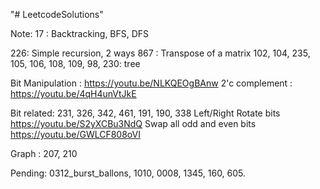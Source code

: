 "# LeetcodeSolutions" 

Note:
17 : Backtracking, BFS, DFS

226: Simple recursion, 2 ways
867 : Transpose of a matrix
102, 104, 235, 105, 106, 108, 109, 98, 230: tree

Bit Manipulation : https://youtu.be/NLKQEOgBAnw
2'c complement : https://youtu.be/4qH4unVtJkE

Bit related: 231, 326, 342, 461, 191, 190, 338
Left/Right Rotate bits
https://youtu.be/S2yXCBu3NdQ
Swap all odd and even bits
https://youtu.be/GWLCF808oVI

Graph : 207, 210

Pending: 0312_burst_ballons, 1010, 0008, 1345, 160, 605.